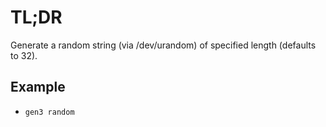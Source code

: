 # TL;DR

Generate a random string (via /dev/urandom) of specified length (defaults to 32).  

## Example

* `gen3 random`
